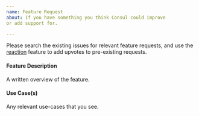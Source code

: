 ```yaml
---
name: Feature Request
about: If you have something you think Consul could improve
or add support for.

---
```


Please search the existing issues for relevant feature requests,
and use the [reaction]() feature to add upvotes to pre-existing
requests.

#### Feature Description

A written overview of the feature.

#### Use Case(s)

Any relevant use-cases that you see.